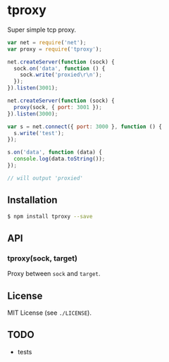 
# tproxy
Super simple tcp proxy.

```javascript
var net = require('net');
var proxy = require('tproxy');

net.createServer(function (sock) {
  sock.on('data', function () {
    sock.write('proxied\r\n');
  });
}).listen(3001);

net.createServer(function (sock) {
  proxy(sock, { port: 3001 });
}).listen(3000);

var s = net.connect({ port: 3000 }, function () {
  s.write('test');
});

s.on('data', function (data) {
  console.log(data.toString());
});

// will output 'proxied'
```

## Installation
```sh
$ npm install tproxy --save
```

## API
### tproxy(sock, target)
Proxy between `sock` and `target`.

## License
MIT License (see `./LICENSE`).

## TODO
- tests
